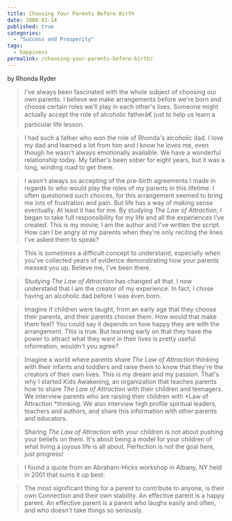 ```yaml
---
title: Choosing Your Parents Before Birth
date: 2008-01-14
published: true
categories:
  - "Success and Prosperity"
tags:
  - happiness
permalink: /choosing-your-parents-before-birth/
---
```

by Rhonda Ryder

> I've always been fascinated with the whole subject of choosing our own parents. I believe we make arrangements before we're born and choose certain roles we'll play in each other's lives. Someone might actually accept the role of alcoholic fatherâ€ just to help us learn a particular life lesson. 

> I had such a father who won the role of Rhonda's alcoholic dad. I love my dad and learned a lot from him and I know he loves me, even though he wasn't always emotionally available. We have a wonderful relationship today. My father's been sober for eight years, but it was a long, winding road to get there.

> I wasn't always so accepting of the pre-birth agreements I made in regards to who would play the roles of my parents in this lifetime. I often questioned such choices, for this arrangement seemed to bring me lots of frustration and pain. But life has a way of making sense eventually. At least it has for me. By studying *The Law of Attraction*, I began to take full responsibility for my life and all the experiences I've created. This is my movie; I am the author and I've written the script. How can I be angry at my parents when they're only reciting the lines I've asked them to speak?

> This is sometimes a difficult concept to understand, especially when you've collected years of evidence demonstrating how your parents messed you up. Believe me, I've been there.

>Studying *The Law of Attraction* has changed all that. I now understand that I am the creator of my experience. In fact, I chose having an alcoholic dad before I was even born. 

> Imagine if children were taught, from an early age that they choose their parents, and their parents choose them. How would that make them feel? You could say it depends on how happy they are with the arrangement. This is true. But learning early on that they have the power to attract what they want in their lives is pretty useful information, wouldn't you agree?

> Imagine a world where parents share *The Law of Attraction* thinking with their infants and toddlers and raise them to know that they're the creators of their own lives. This is my dream and my passion. That's why I started Kids Awakening, an organization that teaches parents how to share *The Law of Attraction* with their children and teenagers. We interview parents who are raising their children with *Law of Attraction *thinking. We also interview high profile spiritual leaders, teachers and authors, and share this information with other parents and educators.

> Sharing *The Law of Attraction* with your children is not about pushing your beliefs on them. It's about being a model for your children of what living a joyous life is all about. Perfection is not the goal here, just progress!

> I found a quote from an Abraham-Hicks workshop in Albany, NY held in 2001 that sums it up best:

> The most significant thing for a parent to contribute to anyone, is their own Connection and their own stability. An effective parent is a happy parent. An effective parent is a parent who laughs easily and often, and who doesn't take things so seriously.
